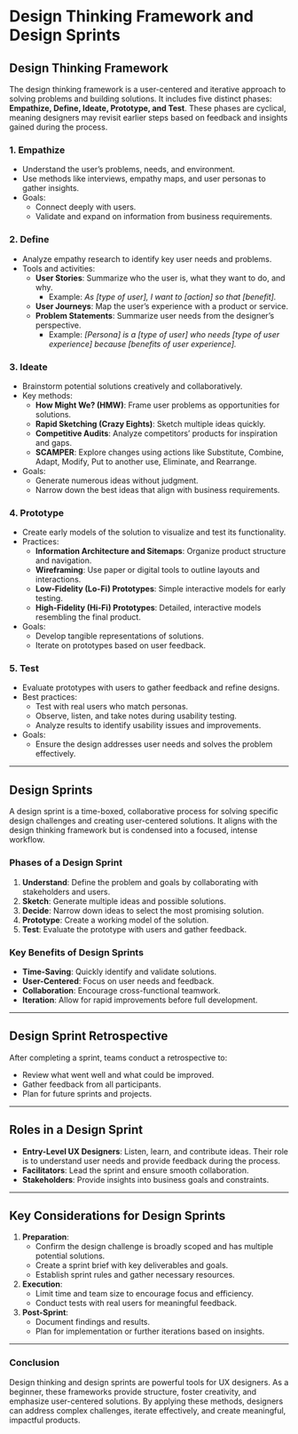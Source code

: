# Design Thinking Framework and Design Sprints

## **Design Thinking Framework**
The design thinking framework is a user-centered and iterative approach to solving problems and building solutions. It includes five distinct phases: **Empathize, Define, Ideate, Prototype, and Test**. These phases are cyclical, meaning designers may revisit earlier steps based on feedback and insights gained during the process.

### **1. Empathize**
- Understand the user’s problems, needs, and environment.
- Use methods like interviews, empathy maps, and user personas to gather insights.
- Goals:
  - Connect deeply with users.
  - Validate and expand on information from business requirements.

### **2. Define**
- Analyze empathy research to identify key user needs and problems.
- Tools and activities:
  - **User Stories**: Summarize who the user is, what they want to do, and why.
    - Example: *As [type of user], I want to [action] so that [benefit].*
  - **User Journeys**: Map the user’s experience with a product or service.
  - **Problem Statements**: Summarize user needs from the designer’s perspective.
    - Example: *[Persona] is a [type of user] who needs [type of user experience] because [benefits of user experience].*

### **3. Ideate**
- Brainstorm potential solutions creatively and collaboratively.
- Key methods:
  - **How Might We? (HMW)**: Frame user problems as opportunities for solutions.
  - **Rapid Sketching (Crazy Eights)**: Sketch multiple ideas quickly.
  - **Competitive Audits**: Analyze competitors’ products for inspiration and gaps.
  - **SCAMPER**: Explore changes using actions like Substitute, Combine, Adapt, Modify, Put to another use, Eliminate, and Rearrange.
- Goals:
  - Generate numerous ideas without judgment.
  - Narrow down the best ideas that align with business requirements.

### **4. Prototype**
- Create early models of the solution to visualize and test its functionality.
- Practices:
  - **Information Architecture and Sitemaps**: Organize product structure and navigation.
  - **Wireframing**: Use paper or digital tools to outline layouts and interactions.
  - **Low-Fidelity (Lo-Fi) Prototypes**: Simple interactive models for early testing.
  - **High-Fidelity (Hi-Fi) Prototypes**: Detailed, interactive models resembling the final product.
- Goals:
  - Develop tangible representations of solutions.
  - Iterate on prototypes based on user feedback.

### **5. Test**
- Evaluate prototypes with users to gather feedback and refine designs.
- Best practices:
  - Test with real users who match personas.
  - Observe, listen, and take notes during usability testing.
  - Analyze results to identify usability issues and improvements.
- Goals:
  - Ensure the design addresses user needs and solves the problem effectively.

---

## **Design Sprints**
A design sprint is a time-boxed, collaborative process for solving specific design challenges and creating user-centered solutions. It aligns with the design thinking framework but is condensed into a focused, intense workflow.

### **Phases of a Design Sprint**
1. **Understand**: Define the problem and goals by collaborating with stakeholders and users.
2. **Sketch**: Generate multiple ideas and possible solutions.
3. **Decide**: Narrow down ideas to select the most promising solution.
4. **Prototype**: Create a working model of the solution.
5. **Test**: Evaluate the prototype with users and gather feedback.

### **Key Benefits of Design Sprints**
- **Time-Saving**: Quickly identify and validate solutions.
- **User-Centered**: Focus on user needs and feedback.
- **Collaboration**: Encourage cross-functional teamwork.
- **Iteration**: Allow for rapid improvements before full development.

---

## **Design Sprint Retrospective**
After completing a sprint, teams conduct a retrospective to:
- Review what went well and what could be improved.
- Gather feedback from all participants.
- Plan for future sprints and projects.

---

## **Roles in a Design Sprint**
- **Entry-Level UX Designers**: Listen, learn, and contribute ideas. Their role is to understand user needs and provide feedback during the process.
- **Facilitators**: Lead the sprint and ensure smooth collaboration.
- **Stakeholders**: Provide insights into business goals and constraints.

---

## **Key Considerations for Design Sprints**
1. **Preparation**:
   - Confirm the design challenge is broadly scoped and has multiple potential solutions.
   - Create a sprint brief with key deliverables and goals.
   - Establish sprint rules and gather necessary resources.
2. **Execution**:
   - Limit time and team size to encourage focus and efficiency.
   - Conduct tests with real users for meaningful feedback.
3. **Post-Sprint**:
   - Document findings and results.
   - Plan for implementation or further iterations based on insights.

---

### **Conclusion**
Design thinking and design sprints are powerful tools for UX designers. As a beginner, these frameworks provide structure, foster creativity, and emphasize user-centered solutions. By applying these methods, designers can address complex challenges, iterate effectively, and create meaningful, impactful products.

